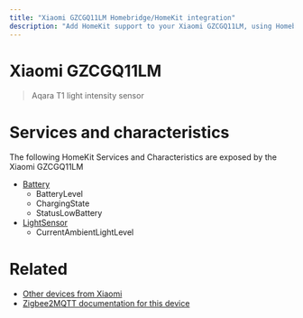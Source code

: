 ```yaml
---
title: "Xiaomi GZCGQ11LM Homebridge/HomeKit integration"
description: "Add HomeKit support to your Xiaomi GZCGQ11LM, using Homebridge, Zigbee2MQTT and homebridge-z2m."
---
```

<!---
This file has been GENERATED using src/docgen/docgen.ts
DO NOT EDIT THIS FILE MANUALLY!
-->
# Xiaomi GZCGQ11LM
> Aqara T1 light intensity sensor


# Services and characteristics
The following HomeKit Services and Characteristics are exposed by
the Xiaomi GZCGQ11LM

* [Battery](../../battery.md)
  * BatteryLevel
  * ChargingState
  * StatusLowBattery
* [LightSensor](../../sensors.md)
  * CurrentAmbientLightLevel


# Related
* [Other devices from Xiaomi](../index.md#xiaomi)
* [Zigbee2MQTT documentation for this device](https://www.zigbee2mqtt.io/devices/GZCGQ11LM.html)